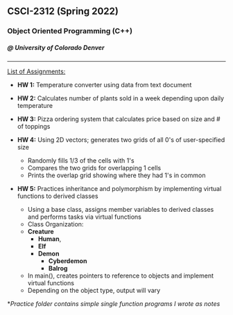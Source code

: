 ## CSCI-2312 (Spring 2022)
### Object Oriented Programming (C++)
##### @ University of Colorado Denver
---

<ins>List of Assignments:</ins> 

- **HW 1:** Temperature converter using data from text document
- **HW 2:** Calculates number of plants sold in a week depending upon daily temperature 
- **HW 3:** Pizza ordering system that calculates price based on size and # of toppings 
- **HW 4:** Using 2D vectors; generates two grids of all 0's of user-specified size
    - Randomly fills 1/3 of the cells with 1's
    - Compares the two grids for overlapping 1 cells
    - Prints the overlap grid showing where they had 1's in common

- **HW 5:** Practices inheritance and polymorphism by implementing virtual functions to derived classes
    - Using a base class, assigns member variables to derived classes and performs tasks via virtual functions
    - Class Organization: 
    - **Creature** 
        - **Human**, 
        - **Elf**
        - **Demon**
            - **Cyberdemon** 
            - **Balrog**
    - In main(), creates pointers to reference to objects and implement virtual functions
    - Depending on the object type, output will vary


**Practice folder contains simple single function programs I wrote as notes*